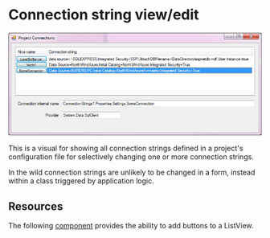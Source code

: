 ﻿# Connection string view/edit

![Screenshot](assets/ConnectionSelectionAndChange.jpg)

This is a visual for showing all connection strings defined in a project's configuration file for selectively changing one or more connection strings.

In the wild connection strings are unlikely to be changed in a form, instead within a class triggered by application logic.

## Resources
The following [component](https://stackoverflow.com/questions/456063/adding-button-into-a-listview-in-winforms) provides the ability to add buttons to a ListView.
